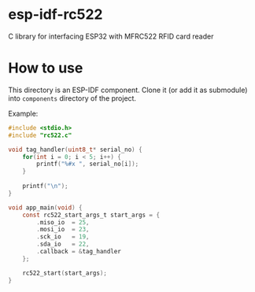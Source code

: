 # esp-idf-rc522
C library for interfacing ESP32 with MFRC522 RFID card reader

# How to use

This directory is an ESP-IDF component. Clone it (or add it as submodule) into `components` directory of the project.

Example:

```c
#include <stdio.h>
#include "rc522.c"

void tag_handler(uint8_t* serial_no) {
    for(int i = 0; i < 5; i++) {
        printf("%#x ", serial_no[i]);
    }
    
    printf("\n");
}

void app_main(void) {
    const rc522_start_args_t start_args = {
        .miso_io  = 25,
        .mosi_io  = 23,
        .sck_io   = 19,
        .sda_io   = 22,
        .callback = &tag_handler
    };

    rc522_start(start_args);
}
```
